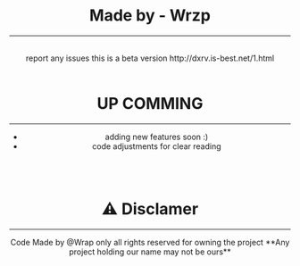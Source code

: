 <html>
  <head>
  </head>
  <body style="text-align: center;">
   <h1>Made by - Wrzp</h1><hr><br>report any issues this is a beta version http://dxrv.is-best.net/1.html
    <br>
    <br>
    <h1>UP COMMING</h1>
    <hr>
    <uL>
      <li>adding new features soon :)</li>
      <li>code adjustments for clear reading</li>
    </uL>
    <br>
    <br>
    <h1>⚠ Disclamer</h1>
    <hr>
    Code Made by @Wrap only 
    all rights reserved for owning the project
    **Any project holding our name may not be ours**
  </body>
</html>
